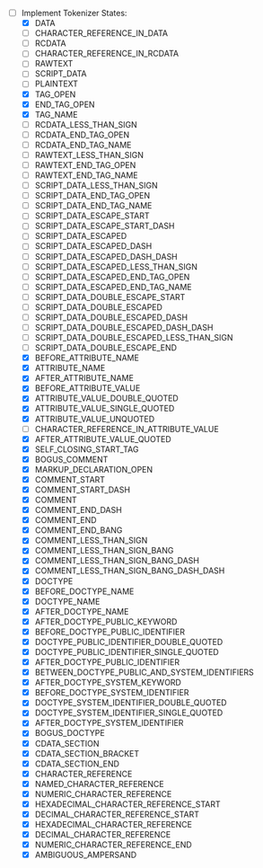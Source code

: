 - [ ] Implement Tokenizer States:
  - [x] DATA
  - [ ] CHARACTER_REFERENCE_IN_DATA
  - [ ] RCDATA
  - [ ] CHARACTER_REFERENCE_IN_RCDATA
  - [ ] RAWTEXT
  - [ ] SCRIPT_DATA
  - [ ] PLAINTEXT
  - [x] TAG_OPEN
  - [x] END_TAG_OPEN
  - [x] TAG_NAME
  - [ ] RCDATA_LESS_THAN_SIGN
  - [ ] RCDATA_END_TAG_OPEN
  - [ ] RCDATA_END_TAG_NAME
  - [ ] RAWTEXT_LESS_THAN_SIGN
  - [ ] RAWTEXT_END_TAG_OPEN
  - [ ] RAWTEXT_END_TAG_NAME
  - [ ] SCRIPT_DATA_LESS_THAN_SIGN
  - [ ] SCRIPT_DATA_END_TAG_OPEN
  - [ ] SCRIPT_DATA_END_TAG_NAME
  - [ ] SCRIPT_DATA_ESCAPE_START
  - [ ] SCRIPT_DATA_ESCAPE_START_DASH
  - [ ] SCRIPT_DATA_ESCAPED
  - [ ] SCRIPT_DATA_ESCAPED_DASH
  - [ ] SCRIPT_DATA_ESCAPED_DASH_DASH
  - [ ] SCRIPT_DATA_ESCAPED_LESS_THAN_SIGN
  - [ ] SCRIPT_DATA_ESCAPED_END_TAG_OPEN
  - [ ] SCRIPT_DATA_ESCAPED_END_TAG_NAME
  - [ ] SCRIPT_DATA_DOUBLE_ESCAPE_START
  - [ ] SCRIPT_DATA_DOUBLE_ESCAPED
  - [ ] SCRIPT_DATA_DOUBLE_ESCAPED_DASH
  - [ ] SCRIPT_DATA_DOUBLE_ESCAPED_DASH_DASH
  - [ ] SCRIPT_DATA_DOUBLE_ESCAPED_LESS_THAN_SIGN
  - [ ] SCRIPT_DATA_DOUBLE_ESCAPE_END
  - [x] BEFORE_ATTRIBUTE_NAME
  - [x] ATTRIBUTE_NAME
  - [x] AFTER_ATTRIBUTE_NAME
  - [x] BEFORE_ATTRIBUTE_VALUE
  - [x] ATTRIBUTE_VALUE_DOUBLE_QUOTED
  - [x] ATTRIBUTE_VALUE_SINGLE_QUOTED
  - [x] ATTRIBUTE_VALUE_UNQUOTED
  - [ ] CHARACTER_REFERENCE_IN_ATTRIBUTE_VALUE
  - [x] AFTER_ATTRIBUTE_VALUE_QUOTED
  - [x] SELF_CLOSING_START_TAG
  - [x] BOGUS_COMMENT
  - [x] MARKUP_DECLARATION_OPEN
  - [x] COMMENT_START
  - [x] COMMENT_START_DASH
  - [x] COMMENT
  - [x] COMMENT_END_DASH
  - [x] COMMENT_END
  - [x] COMMENT_END_BANG
  - [x] COMMENT_LESS_THAN_SIGN
  - [x] COMMENT_LESS_THAN_SIGN_BANG
  - [x] COMMENT_LESS_THAN_SIGN_BANG_DASH
  - [x] COMMENT_LESS_THAN_SIGN_BANG_DASH_DASH
  - [x] DOCTYPE
  - [x] BEFORE_DOCTYPE_NAME
  - [x] DOCTYPE_NAME
  - [x] AFTER_DOCTYPE_NAME
  - [x] AFTER_DOCTYPE_PUBLIC_KEYWORD
  - [x] BEFORE_DOCTYPE_PUBLIC_IDENTIFIER
  - [x] DOCTYPE_PUBLIC_IDENTIFIER_DOUBLE_QUOTED
  - [x] DOCTYPE_PUBLIC_IDENTIFIER_SINGLE_QUOTED
  - [x] AFTER_DOCTYPE_PUBLIC_IDENTIFIER
  - [x] BETWEEN_DOCTYPE_PUBLIC_AND_SYSTEM_IDENTIFIERS
  - [x] AFTER_DOCTYPE_SYSTEM_KEYWORD
  - [x] BEFORE_DOCTYPE_SYSTEM_IDENTIFIER
  - [x] DOCTYPE_SYSTEM_IDENTIFIER_DOUBLE_QUOTED
  - [x] DOCTYPE_SYSTEM_IDENTIFIER_SINGLE_QUOTED
  - [x] AFTER_DOCTYPE_SYSTEM_IDENTIFIER
  - [x] BOGUS_DOCTYPE
  - [x] CDATA_SECTION
  - [x] CDATA_SECTION_BRACKET
  - [x] CDATA_SECTION_END
  - [x] CHARACTER_REFERENCE
  - [x] NAMED_CHARACTER_REFERENCE
  - [x] NUMERIC_CHARACTER_REFERENCE
  - [x] HEXADECIMAL_CHARACTER_REFERENCE_START
  - [x] DECIMAL_CHARACTER_REFERENCE_START
  - [x] HEXADECIMAL_CHARACTER_REFERENCE
  - [x] DECIMAL_CHARACTER_REFERENCE
  - [x] NUMERIC_CHARACTER_REFERENCE_END
  - [x] AMBIGUOUS_AMPERSAND
